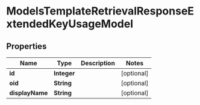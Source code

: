 

# ModelsTemplateRetrievalResponseExtendedKeyUsageModel


## Properties

| Name | Type | Description | Notes |
|------------ | ------------- | ------------- | -------------|
|**id** | **Integer** |  |  [optional] |
|**oid** | **String** |  |  [optional] |
|**displayName** | **String** |  |  [optional] |



